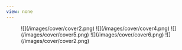```yaml
---
view: none
---
```

<div id="slider">
<figure>
![](/images/cover/cover2.png)
![](/images/cover/cover4.png)
![](/images/cover/cover5.png)
![](/images/cover/cover6.png)
![](/images/cover/cover2.png)
</figure>
</div>